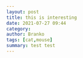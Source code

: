 ```yaml
---
layout: post
title: this is interesting
date: 2021-07-27 09:44
category: 
author: Branko 
tags: [cat,mouse]
summary: test test
---
```


